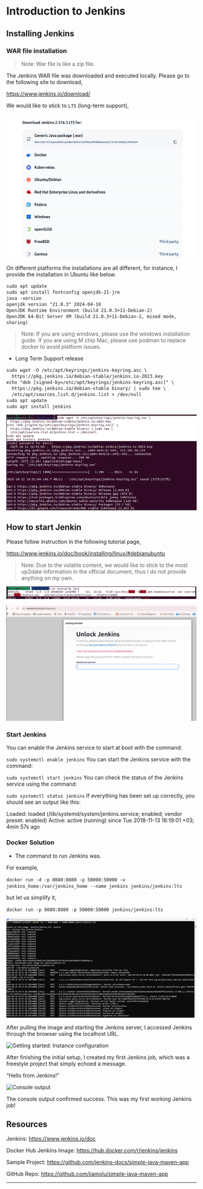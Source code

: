 # Introduction to Jenkins

## Installing Jenkins

### WAR file installation

>Note: War file is like a zip file.

The Jenkins WAR file was downloaded and executed locally. Please go to the following site to download,

https://www.jenkins.io/download/

We would like to stick to `LTS` (long-term support),

![download_jenkin.png](../../../../images/dev_ops/jenkin/download_jenkin.png)

On different platforms the installations are all different, for instance, I provide the installation in Ubuntu like below.

```
sudo apt update
sudo apt install fontconfig openjdk-21-jre
java -version
openjdk version "21.0.3" 2024-04-16
OpenJDK Runtime Environment (build 21.0.3+11-Debian-2)
OpenJDK 64-Bit Server VM (build 21.0.3+11-Debian-2, mixed mode, sharing)
```

>Note: If you are using windows, please use the windows installation guide.
> If you are using M chip Mac, please use podman to replace docker to avoid platform issues.
> 

* Long Term Support release

```commandline
sudo wget -O /etc/apt/keyrings/jenkins-keyring.asc \
  https://pkg.jenkins.io/debian-stable/jenkins.io-2023.key
echo "deb [signed-by=/etc/apt/keyrings/jenkins-keyring.asc]" \
  https://pkg.jenkins.io/debian-stable binary/ | sudo tee \
  /etc/apt/sources.list.d/jenkins.list > /dev/null
sudo apt update
sudo apt install jenkins
```

![jenkin_ubuntu.png](../../../../images/dev_ops/jenkin/jenkin_ubuntu.png)

## How to start Jenkin

Please follow instruction in the following tutorial page,

https://www.jenkins.io/doc/book/installing/linux/#debianubuntu

>Note: Due to the volatile content, we would like to stick to the most up2date information in the official document, 
> thus I do not provide anything on my own.

![war_jenkin_process.png](../../../../images/dev_ops/jenkin/war_jenkin_process.png)

![war_jenkin_process1.png](../../../../images/dev_ops/jenkin/war_jenkin_process1.png)

### Start Jenkins

You can enable the Jenkins service to start at boot with the command:

`sudo systemctl enable jenkins`
You can start the Jenkins service with the command:

`sudo systemctl start jenkins`
You can check the status of the Jenkins service using the command:

`sudo systemctl status jenkins`
If everything has been set up correctly, you should see an output like this:

Loaded: loaded (/lib/systemd/system/jenkins.service; enabled; vendor preset: enabled)
Active: active (running) since Tue 2018-11-13 16:19:01 +03; 4min 57s ago

### Docker Solution

* The command to run Jenkins was.

For example, 

`docker run -d -p 8080:8080 -p 50000:50000 -v jenkins_home:/var/jenkins_home --name jenkins jenkins/jenkins:lts`

but let us simplify it,

`docker run -p 8080:8080 -p 50000:50000 jenkins/jenkins:lts`

![docker_run_jenkin.png](../../../../images/dev_ops/jenkin/docker_run_jenkin.png)

After pulling the image and starting the Jenkins server, I accessed Jenkins through the browser using the localhost URL.

![Getting started: Instance configuration](https://miro.medium.com/v2/resize:fit:1100/format:webp/0*fEjtkre6udi1mYIa)

After finishing the initial setup, I created my first Jenkins job, which was a freestyle project that simply echoed a message.

“Hello from Jenkins!”

![Console output](https://miro.medium.com/v2/resize:fit:1100/format:webp/0*3DTBdONl-XruyZ_V)

The console output confirmed success. This was my first working Jenkins job!

## Resources


Jenkins: <https://www.jenkins.io/doc>

Docker Hub Jenkins Image: <https://hub.docker.com/r/jenkins/jenkins>

Sample Project: <https://github.com/jenkins-docs/simple-java-maven-app>

GitHub Repo: <https://github.com/iiamolu/simple-java-maven-app>

---